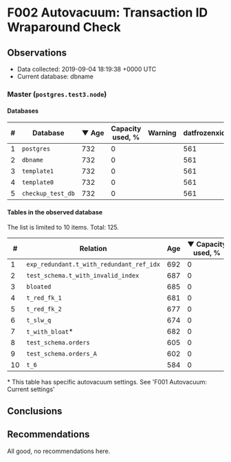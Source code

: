 # F002 Autovacuum: Transaction ID Wraparound Check #

## Observations ##
- Data collected: 2019-09-04 18:19:38 +0000 UTC
- Current database: dbname




### Master (`postgres.test3.node`) ###


#### Databases ####


| \# | Database | &#9660;&nbsp;Age | Capacity used, % | Warning | datfrozenxid |
|--|--------|-----|------------------|---------|--------------|
| 1 |`postgres`|732 |0 |  |561 |
| 2 |`dbname`|732 |0 |  |561 |
| 3 |`template1`|732 |0 |  |561 |
| 4 |`template0`|732 |0 |  |561 |
| 5 |`checkup_test_db`|732 |0 |  |561 |


#### Tables in the observed database ####
The list is limited to 10 items. Total: 125.

| \# | Relation | Age | &#9660;&nbsp;Capacity used, % | Warning |rel_relfrozenxid | toast_relfrozenxid |
|---|-------|-----|------------------|---------|-----------------|--------------------|
| 1 |`exp_redundant.t_with_redundant_ref_idx` |692 |0 |  |601 |0 |
| 2 |`test_schema.t_with_invalid_index` |687 |0 |  |606 |0 |
| 3 |`bloated` |685 |0 |  |608 |0 |
| 4 |`t_red_fk_1` |681 |0 |  |612 |0 |
| 5 |`t_red_fk_2` |677 |0 |  |616 |0 |
| 6 |`t_slw_q` |674 |0 |  |619 |0 |
| 7 |`t_with_bloat`\* |682 |0 |  |611 |0 |
| 8 |`test_schema.orders` |605 |0 |  |688 |0 |
| 9 |`test_schema.orders_A` |602 |0 |  |691 |0 |
| 10 |`t_6` |584 |0 |  |709 |0 |


\* This table has specific autovacuum settings. See 'F001 Autovacuum: Current settings'


## Conclusions ##
 


## Recommendations ##
  All good, no recommendations here.
 

